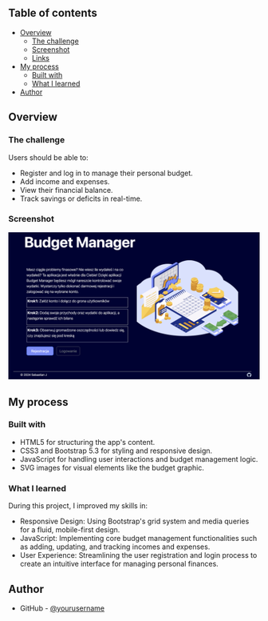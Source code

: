 ## Table of contents

- [Overview](#overview)
  - [The challenge](#the-challenge)
  - [Screenshot](#screenshot)
  - [Links](#links)
- [My process](#my-process)
  - [Built with](#built-with)
  - [What I learned](#what-i-learned)
- [Author](#author)

## Overview

### The challenge

Users should be able to:

- Register and log in to manage their personal budget.
- Add income and expenses.
- View their financial balance.
- Track savings or deficits in real-time.

### Screenshot

![Screenshot solution](./images/screenshot.jpg)

## My process

### Built with

- HTML5 for structuring the app's content.
- CSS3 and Bootstrap 5.3 for styling and responsive design.
- JavaScript for handling user interactions and budget management logic.
- SVG images for visual elements like the budget graphic.

### What I learned

During this project, I improved my skills in:

- Responsive Design: Using Bootstrap's grid system and media queries for a fluid, mobile-first design.
- JavaScript: Implementing core budget management functionalities such as adding, updating, and tracking incomes and expenses.
- User Experience: Streamlining the user registration and login process to create an intuitive interface for managing personal finances.  

## Author

- GitHub - [@yourusername](https://github.com/SebastianJast)
